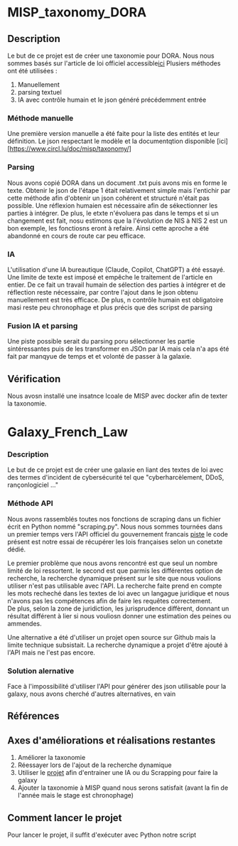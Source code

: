 # MISP_taxonomy_DORA

## Description

Le but de ce projet est de créer une taxonomie pour DORA.
Nous nous sommes basés sur l'article de loi officiel accessible[ici](https://eur-lex.europa.eu/eli/reg/2022/2554/oj/eng)
Plusiers méthodes ont été utilisées :
1. Manuellement 
2. parsing textuel
3. IA avec contrôle humain et le json généré précédemment entrée
### Méthode manuelle
Une première version manuelle a été faite pour la liste des entités et leur définition.
Le json respectant le modèle et la documentqtion disponible [ici][https://www.circl.lu/doc/misp/taxonomy/]
### Parsing
Nous avons copié DORA dans un document .txt puis avons mis en forme le texte. Obtenir le json de l'étape 1 était relativement simple mais l'entichir par cette méthode afin d'obtenir un json cohérent et structuré n'était pas possible. Une réflexion humaien est nécessaire afin de sékectionner les parties à intégrer. De plus, le etxte n'évoluera pas dans le temps et si un changement est fait, nosu estimons que la l'évolution de NIS  à NIS 2 est un bon exemple, les fonctiosns eront à refaire. 
Ainsi cette aproche a été abandonné en cours de route  car peu efficace.
### IA
L'utilisation d'une IA bureautique (Claude, Copilot, ChatGPT) a été essayé. Une limite de texte est imposé  et empêche le traitement de l'article en entier.
De ce fait un travail humain de sélection des parties à intégrer et de réflection reste nécessaire, par contre l'ajout dans le json obtenu manuellement est très efficace. 
De plus, n contrôle humain est obligatoire masi reste peu chronophage et plus précis que des scripst de parsing
### Fusion IA et parsing
Une piste possible serait du parsing poru sélectionner les partie sintéressantes puis de les transformer en JSOn par IA mais cela n'a aps été fait par manqyue de temps et et volonté de passer à la galaxie.
## Vérification 
Nous avosn installé une insatnce lcoale de MISP avec docker afin de texter la taxonomie.
# Galaxy_French_Law

### Description

Le but de ce projet est de créer une galaxie en liant des textes de loi avec des termes d'incident de cybersécurité tel que "cyberharcèlement, DDoS, rançonlogiciel ..."  

### Méthode API
Nous avons rassemblés toutes nos fonctions de scraping dans un fichier écrit en Python nommé "scraping.py".
Nous nous sommes tournées dans un premier temps vers l'API officiel du gouvernement francais [piste](https://piste.gouv.fr/?view=home)
le code présent est notre essai de récupérer les lois françaises selon un conetxte dédié.

Le premier problème que nous avons rencontré est que seul un nombre limité de loi ressortent. 
le second est que parmis les différentes option de recherche, la recherche dynamique présent sur le site que nous voulions utiliser n'est pas utilisable avec l'API. La recherche faite prend en compte les mots recheché dans les textes de loi avec un langague juridique et nous n'avons pas les compétences afin de faire les requêtes correctement.  
De plus, selon la zone de juridiction, les jurisprudence diffèrent, donnant un résultat différent à lier si nous vouliosn donner une estimation des peines ou ammendes.

Une alternative a été d'utiliser un projet open source sur Github mais la limite technique subsistait.
La recherche dynamique a projet d'être ajouté à l'API mais ne l'est pas encore.

### Solution alernative
Face à l'impossibilité d'utiliser l'API pour générer des json utilisable pour la galaxy, nous avons cherché d'autres alternatives, en vain

## Références

## Axes d'améliorations et réalisations restantes
1. Améliorer la taxonomie
2. Réessayer lors de l'ajout de la recherche dynamique 
3. Utiliser le [projet](https://github.com/louisbrulenaudet/legalkit-pipeline) afin d'entrainer une IA ou du Scrapping pour faire la galaxy
4.  Ajouter la taxonomie à MISP quand nous serons satisfait (avant la fin de l'année mais le stage est chronophage) 

## Comment lancer le projet

Pour lancer le projet, il suffit d'exécuter avec Python notre script
